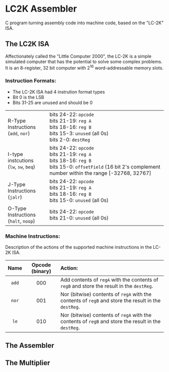 # LC2K Assembler
C program turning assembly code into machine code, based on the "LC-2K" ISA. 

## The LC2K ISA
Affectionately called the "Little Computer 2000", the LC-2K is a simple simulated computer that has the potential to solve some complex problems. It is an 8-register, 32 bit computer with 2<sup>16</sup> word-addressable memory slots.

### Instruction Formats:
- The LC-2K ISA had 4 instrution format types
- Bit 0 is the LSB
- Bits 31-25 are unused and should be 0

| | |
:--- | :---
R-Type Instructions <br> (```add```, ```nor```) | bits 24-22: ```opcode``` <br> bits 21-19: ```reg A``` <br> bits 18-16: ```reg B``` <br> bits 15-3: ```unused``` (all 0s) <br> bits 2-0: ```destReg```
I-type instcutions <br> (```lw```, ```sw```, ```beq```) | bits 24-22: ```opcode``` <br> bits 21-19: ```reg A``` <br> bits 18-16: ```reg B``` <br> bits 15-0: ```offsetField``` (16 bit 2's complement number within the range [-32768, 32767]
J-Type Instructions <br> (```jalr```) | bits 24-22: ```opcode``` <br> bits 21-19: ```reg A``` <br> bits 18-16: ```reg B``` <br> bits 15-0: ```unused``` (all 0s)
O-Type Instructions <br> (```halt```, ```noop```) | bits 24-22: ```opcode``` <br> bits 21-0: ```unused``` (all 0s)


### Machine Instructions:
Description of the actions of the supported machine instructions in the LC-2K ISA. 

Name | Opcode (binary) | Action:
:---: | :---: | :---
```add``` | 000 | Add contents of ```regA``` with the contents of ```regB``` and store the result in the ```destReg```. 
```nor``` | 001 | Nor (bitwise) contents of ```regA``` with the contents of ```regB``` and store the result in the ```destReg```. 
```le``` | 010 | Nor (bitwise) contents of ```regA``` with the contents of ```regB``` and store the result in the ```destReg```. 




## The Assembler


## The Multiplier

